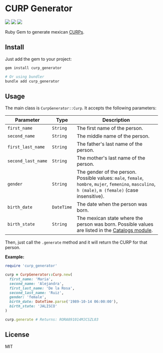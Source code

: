 # CURP Generator

![](https://img.shields.io/badge/build-passing-green)
![](https://img.shields.io/badge/ruby-%3E%3D%202.6.5-blue)
![](https://img.shields.io/github/license/yotepresto-com/curp-generator?color=blue)

Ruby Gem to generate mexican [CURPs](https://en.wikipedia.org/wiki/Unique_Population_Registry_Code).

## Install

Just add the gem to your project:

```sh
gem install curp_generator

# Or using bundler
bundle add curp_generator
```

## Usage

The main class is `CurpGenerator::Curp`. It accepts the following parameters:

| Parameter | Type | Description |
| --------- | ---- | ----------- |
|`first_name`|`String`|The first name of the person.|
|`second_name`|`String`|The middle name of the person.|
|`first_last_name`|`String`|The father's last name of the person.|
|`second_last_name`|`String`|The mother's last name of the person.|
|`gender`|`String`|The gender of the person. Possible values: `male`, `female`, `hombre`, `mujer`, `femenino`, `masculino`, `h (male)`, `m (female)` (case insensitive).|
|`birth_date`|`DateTime`|The date when the person was born.|
|`birth_state`|`String`|The mexican state where the person was born. Possible values are listed in the [Catalogs module](/lib/catalogs.rb).|

Then, just call the `.generate` method and it will return the CURP for that person.

**Example:**

```rb
require 'curp_generator'

curp = CurpGenerator::Curp.new(
  first_name: 'Maria',
  second_name: 'Alejandra',
  first_last_name: 'De la Rosa',
  second_last_name: 'Ruiz',
  gender: 'female',
  birth_date: DateTime.parse('1989-10-14 06:00:00'),
  birth_state: 'JALISCO'
)

curp.generate # Returns: RORA891014MJCSZL03
```

## License

MIT
